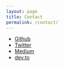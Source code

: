 ```yaml
---
layout: page
title: Contact
permalink: /contact/
---
```


- [Github](https://github.com/masakazutakewaka)
- [Twitter](https://twitter.com/takeWakaMaru666)
- [Medium](https://medium.com/@takewakamma)
- [dev.to](https://dev.to/masakazutakewaka)
